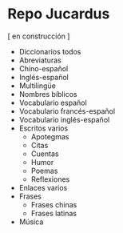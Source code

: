 # Repo Jucardus

[ en construcción ]

* Diccionarios todos
 * Abreviaturas
 * Chino-español
 * Inglés-español
 * Multilingüe
 * Nombres bíblicos
 * Vocabulario español
 * Vocabulario francés-español
 * Vocabulario inglés-español
* Escritos varios
  * Apotegmas
  * Citas
  * Cuentas
  * Humor
  * Poemas
  * Reflexiones
* Enlaces varios
* Frases
  * Frases chinas
  * Frases latinas
* Música
